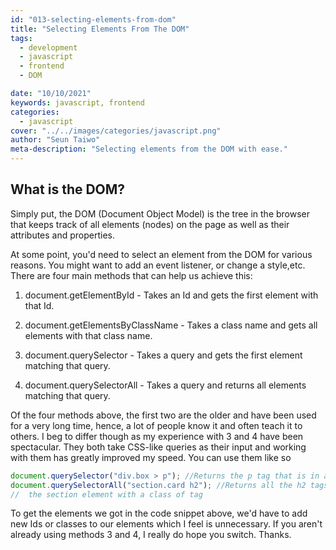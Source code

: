 ```yaml
---
id: "013-selecting-elements-from-dom"
title: "Selecting Elements From The DOM"
tags:
  - development
  - javascript
  - frontend
  - DOM

date: "10/10/2021"
keywords: javascript, frontend
categories:
  - javascript
cover: "../../images/categories/javascript.png"
author: "Seun Taiwo"
meta-description: "Selecting elements from the DOM with ease."
---
```


## What is the DOM?

Simply put, the DOM (Document Object Model) is the tree in the browser that keeps track of all elements (nodes) on the page as well as their attributes and properties.

At some point, you'd need to select an element from the DOM for various reasons. You might want to add an event listener, or change a style,etc. There are four main methods that can help us achieve this:

1. document.getElementById - Takes an Id and gets the first element with that Id.

2. document.getElementsByClassName - Takes a class name and gets all elements with that class name.

3. document.querySelector - Takes a query and gets the first element matching that query.

4. document.querySelectorAll - Takes a query and returns all elements matching that query.

Of the four methods above, the first two are the older and have been used for a very long time, hence, a lot of people know it and often teach it to others. I beg to differ though as my experience with 3 and 4 have been spectacular. They both take CSS-like queries as their input and working with them has greatly improved my speed. You can use them like so

```js
document.querySelector("div.box > p"); //Returns the p tag that is in a div with a class of box
document.querySelectorAll("section.card h2"); //Returns all the h2 tags that are children ( or grandchildren ) of
//  the section element with a class of tag
```

To get the elements we got in the code snippet above, we'd have to add new Ids or classes to our elements which I feel is unnecessary. If you aren't already using methods 3 and 4, I really do hope you switch. Thanks.

